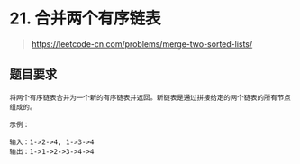 # 21. 合并两个有序链表

> https://leetcode-cn.com/problems/merge-two-sorted-lists/

## 题目要求
```
将两个有序链表合并为一个新的有序链表并返回。新链表是通过拼接给定的两个链表的所有节点组成的。 

示例：

输入：1->2->4, 1->3->4
输出：1->1->2->3->4->4
```
